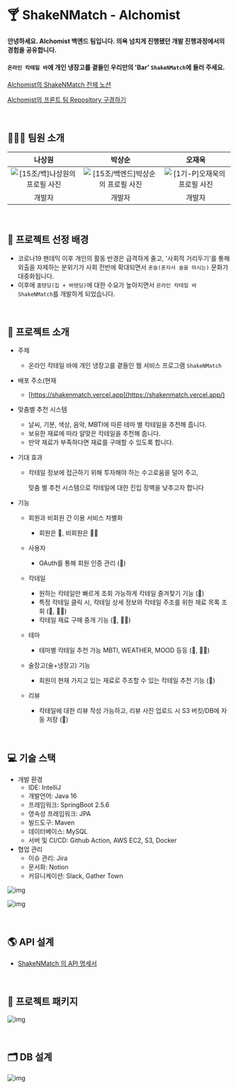 # 🍸 ShakeNMatch - Alchomist

#### 안녕하세요. Alchomist 백엔드 팀입니다. 의욕 넘치게 진행됐던 개발 진행과정에서의 경험을 공유합니다. 
#### `온라인 칵테일 바`에 개인 냉장고를 곁들인 우리만의 'Bar' `ShakeNMatch`에 들러 주세요.

[Alchomist의 ShakeNMatch 전체 노션](https://www.notion.so/backend-devcourse/15-ShakeNMatch-928321ccc30f45aa828a57c1a6ac0671)

[Alchomist의 프론트 팀 Repository 구경하기](https://github.com/prgrms-web-devcourse/Team_Alchomist_ShakeNMatch_FE)

​	<br>

## 👨‍👦‍👦 팀원 소개

|                            나상원                            |                            박상순                            |                            오재욱                            |
| :----------------------------------------------------------: | :----------------------------------------------------------: | :----------------------------------------------------------: |
| ![[15조/백]나상원의 프로필 사진](https://ca.slack-edge.com/T02MP8VA5B7-U02MYNFUYLB-1418423d898f-512) | ![[15조/백엔드]박상순의 프로필 사진](https://ca.slack-edge.com/T02MP8VA5B7-U02MYP30HV1-96a6f7964b83-512) | ![[1기-P]오재욱의 프로필 사진](https://ca.slack-edge.com/T0222P65KHN-U029F6GF7JN-a19ae63656cb-512) |
|                            개발자                            |                            개발자                            |                            개발자                            |

<br>

## 📜 프로젝트 선정 배경

- 코로나19 팬데믹 이후 개인의 활동 반경은 급격하게 줄고, '사회적 거리두기'를 통해 외출을 자제하는 분위기가 사회 전반에 확대되면서 `혼술(혼자서 술을 마시는)` 문화가 대중화됩니다.
- 이후에 `홈텐딩(집 + 바텐딩)`에 대한 수요가 높아지면서 `온라인 칵테일 바 ShakeNMatch`를 개발하게 되었습니다.

<br>

## 🍹 프로젝트 소개

- 주제

  - 온라인 칵테일 바에 개인 냉장고를 곁들인 웹 서비스 프로그램 `ShakeNMatch`

- 배포 주소(현재 

  - [https://shakenmatch.vercel.app](https://shakenmatch.vercel.app/)

- 맞춤별 추천 시스템 

  - 날씨, 기분, 색상, 음악, MBTI에 따른 테마 별 칵테일을 추천해 줍니다.
  - 보유한 재료에 따라 알맞은 칵테일을 추천해 줍니다.
  - 만약 재료가 부족하다면 재료를 구매할 수 있도록 합니다.

- 기대 효과

  - 칵테일 정보에 접근하기 위해 투자해야 하는 수고로움을 덜어 주고, 

    맞춤 별 추천 시스템으로 칵테일에 대한 진입 장벽을 낮추고자 합니다

- 기능

  - 회원과 비회원 간 이용 서비스 차별화
    - 회원은 🧔, 비회원은 👨‍🦳
  - 사용자
    - OAuth를 통해 회원 인증 관리 (🧔)

  - 칵테일 
    - 원하는 칵테일만 빠르게 조회 가능하게 칵테일 즐겨찾기 기능 (🧔)
    - 특정 칵테일 클릭 시, 칵테일 상세 정보와 칵테일 주조를 위한 재료 목록 조회 (🧔, 👨‍🦳)
    - 칵테일 재료 구매 중개 기능 (🧔, 👨‍🦳)

  - 테마 
    - 테마별 칵테일 추천 가능 MBTI, WEATHER, MOOD 등등 (🧔, 👨‍🦳)
  - 술장고(술+냉장고) 기능 
    - 회원이 현재 가지고 있는 재료로 주조할 수 있는 칵테일 추천 기능 (🧔)
  - 리뷰 
    - 칵테일에 대한 리뷰 작성 가능하고, 리뷰 사진 업로드 시 S3 버킷/DB에 자동 저장 (🧔)

<BR>

## 💻 기술 스택

- 개발 환경
  - IDE: IntelliJ
  - 개발언어: Java 16
  - 프레임워크: SpringBoot 2.5.6
  - 영속성 프레임워크: JPA
  - 빌드도구: Maven
  - 데이터베이스: MySQL
  - 서버 및 CI/CD: Github Action, AWS EC2, S3, Docker
- 협업 관리
  - 이슈 관리: Jira
  - 문서화: Notion
  - 커뮤니케이션: Slack, Gather Town

![img](https://lh5.googleusercontent.com/uM-f6XtwsMBoCFzKEmIsll0fCEE9qlLN0tDHk314VoLnffVewCkRqGaJjiPqnRDQF9RH2DuD64V4yfo7I-JVWvHz4yyX59gIie7UBq7_tJVQhoG0SDP9sm2hEL-Rz2ufh38SFCOl8ysa)

![img](https://lh3.googleusercontent.com/mxm22pnzuF-4d78-TtuN_daIVxVfpCq4624URpsMZ6oyDLVay9ER35oCaspbnE9fOYfwhOkwHvria4RLjzv85aOD5O5WH4h1jJuG3ajRMl7DdwYbCNb7LiSsMcHjjanNftOG53shlEOa)

<BR>

## 🌎 API 설계

- [ShakeNMatch 의 API 명세서](https://www.notion.so/backend-devcourse/API-16d7cecd36174088b5ca4f19c739b6ba)

<BR>

## 🎁 프로젝트 패키지

![img](https://lh4.googleusercontent.com/bal0xcRFp7Dn7yglDYfMOIxhe67esOJuTMy-uy-HaLHJrvhXB8j9KEl0bwXuqKQathlHmSw0XooM2XwkB2kmQrJ0SeTOg4Mr40xLiF1JSrm5wuBudBtVMZgAd4YwavNSETZPM5aPBV58)

<BR>

## 🗂 DB 설계

![img](https://lh3.googleusercontent.com/fddyk2SbuqDQQxMCW6jOoFHSNfgmYFI27tWKjXFhJrVOjsRwuEU6cRVc514oRdgKRVP2Zp02B-fZPIQ-kEaj63R-ucHDZLUdJmgvxwiaTnbBmuIbUGCyfRLQgF0HPVkrJYXdkETtiwGl)
